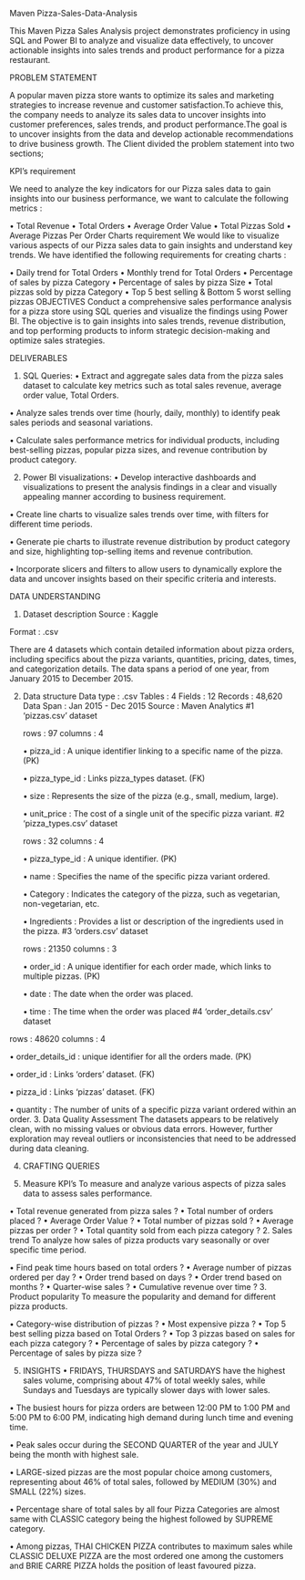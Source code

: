 Maven Pizza-Sales-Data-Analysis


This Maven Pizza Sales Analysis project demonstrates proficiency in using SQL and Power BI to analyze and visualize data effectively, to uncover actionable insights into sales trends and product performance for a pizza restaurant.

PROBLEM STATEMENT


A popular maven pizza store wants to optimize its sales and marketing strategies to increase revenue and customer satisfaction.To achieve this, the company needs to analyze its sales data to uncover insights into customer preferences, sales trends, and product performance.The goal is to uncover insights from the data and develop actionable recommendations to drive business growth. The Client divided the problem statement into two sections;

KPI’s requirement


We need to analyze the key indicators for our Pizza sales data to gain insights into our business performance, we want to calculate the following metrics :

•	Total Revenue
•	Total Orders
•	Average Order Value
•	Total Pizzas Sold
•	Average Pizzas Per Order
Charts requirement We would like to visualize various aspects of our Pizza sales data to gain insights and understand key trends. We have identified the following requirements for creating charts :

•	Daily trend for Total Orders
•	Monthly trend for Total Orders
•	Percentage of sales by pizza Category
•	Percentage of sales by pizza Size
•	Total pizzas sold by pizza Category
•	Top 5 best selling & Bottom 5 worst selling pizzas
OBJECTIVES
Conduct a comprehensive sales performance analysis for a pizza store using SQL queries and visualize the findings using Power BI. The objective is to gain insights into sales trends, revenue distribution, and top performing products to inform strategic decision-making and optimize sales strategies.

DELIVERABLES


1. SQL Queries:
• Extract and aggregate sales data from the pizza sales dataset to calculate key metrics such as total sales revenue, average order value, Total Orders.

• Analyze sales trends over time (hourly, daily, monthly) to identify peak sales periods and seasonal variations.

• Calculate sales performance metrics for individual products, including best-selling pizzas, popular pizza sizes, and revenue contribution by product category.

2. Power BI visualizations:
• Develop interactive dashboards and visualizations to present the analysis findings in a clear and visually appealing manner according to business requirement.

• Create line charts to visualize sales trends over time, with filters for different time periods.

• Generate pie charts to illustrate revenue distribution by product category and size, highlighting top-selling items and revenue contribution.

• Incorporate slicers and filters to allow users to dynamically explore the data and uncover insights based on their specific criteria and interests.



DATA UNDERSTANDING


1. Dataset description
Source : Kaggle

Format : .csv

There are 4 datasets which contain detailed information about pizza orders, including specifics about the pizza variants, quantities, pricing, dates, times, and categorization details. The data spans a period of one year, from January 2015 to December 2015.

2. Data structure
Data type : .csv
Tables : 4
Fields : 12
Records : 48,620
Data Span : Jan 2015 - Dec 2015
Source : Maven Analytics
#1 ‘pizzas.csv’ dataset

   rows : 97
   columns : 4

 
   •	pizza_id : A unique identifier linking to a specific name of the pizza. (PK)


   •	pizza_type_id : Links pizza_types dataset. (FK)


   •	size : Represents the size of the pizza (e.g., small, medium, large).


   •	unit_price : The cost of a single unit of the specific pizza variant.
#2 ‘pizza_types.csv’ dataset

   rows :  32 
   columns : 4


   •	pizza_type_id : A unique identifier. (PK)


   •	name : Specifies the name of the specific pizza variant ordered.


   •	Category : Indicates the category of the pizza, such as vegetarian, non-vegetarian, etc.


   •	Ingredients : Provides a list or description of the ingredients used in the pizza.
#3 ‘orders.csv’ dataset

   rows : 21350
   columns : 3


   •	order_id : A unique identifier for each order made, which links to multiple pizzas. (PK)


   •	date : The date when the order was placed.


   •	time : The time when the order was placed
#4 ‘order_details.csv’ dataset

rows : 48620
columns : 4

 
•	order_details_id : unique identifier for all the orders made. (PK)


•	order_id : Links ‘orders’ dataset. (FK)


•	pizza_id : Links ‘pizzas’ dataset. (FK)


•	quantity : The number of units of a specific pizza variant ordered within an order.
3. Data Quality Assessment
The datasets appears to be relatively clean, with no missing values or obvious data errors. However, further exploration may reveal outliers or inconsistencies that need to be addressed during data cleaning.


4. CRAFTING QUERIES

1. Measure KPI’s
To measure and analyze various aspects of pizza sales data to assess sales performance.

•	Total revenue generated from pizza sales ?
•	Total number of orders placed ?
•	Average Order Value ?
•	Total number of pizzas sold ?
•	Average pizzas per order ?
•	Total quantity sold from each pizza category ?
2. Sales trend
To analyze how sales of pizza products vary seasonally or over specific time period.

•	Find peak time hours based on total orders ?
•	Average number of pizzas ordered per day ?
•	Order trend based on days ?
•	Order trend based on months ?
•	Quarter-wise sales ?
•	Cumulative revenue over time ?
3. Product popularity
To measure the popularity and demand for different pizza products.

•	Category-wise distribution of pizzas ?
•	Most expensive pizza ?
•	Top 5 best selling pizza based on Total Orders ?
•	Top 3 pizzas based on sales for each pizza category ?
•	Percentage of sales by pizza category ?
•	Percentage of sales by pizza size ?



5. INSIGHTS
• FRIDAYS, THURSDAYS and SATURDAYS have the highest sales volume, comprising about 47% of total weekly sales, while Sundays and Tuesdays are typically slower days with lower sales.

• The busiest hours for pizza orders are between 12:00 PM to 1:00 PM and 5:00 PM to 6:00 PM, indicating high demand during lunch time and evening time.

• Peak sales occur during the SECOND QUARTER of the year and JULY being the month with highest sale.

• LARGE-sized pizzas are the most popular choice among customers, representing about 46% of total sales, followed by MEDIUM (30%) and SMALL (22%) sizes.

• Percentage share of total sales by all four Pizza Categories are almost same with CLASSIC category being the highest followed by SUPREME category.

• Among pizzas, THAI CHICKEN PIZZA contributes to maximum sales while CLASSIC DELUXE PIZZA are the most ordered one among the customers and BRIE CARRE PIZZA holds the position of least favoured pizza.

